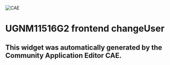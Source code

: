 ![CAE](https://github.com/CAE-Community-Application-Editor/frontendComponent-UGNM11516G2-frontend-changeUser/blob/gh-pages/img/logo.png)  

UGNM11516G2 frontend changeUser
===================


This widget was automatically generated by the Community Application Editor CAE.  
---------------

